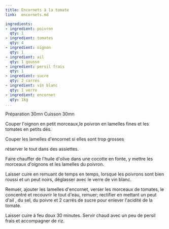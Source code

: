 ```yaml
---
title: Encornets à la tomate
link:  encornets.md

ingredients:
- ingredient: poivron
  qty: 1
- ingredient: tomates
  qty: 4
- ingredient: oignon
  qty: 1
- ingredient: ail
  qty: 1 gousse
- ingredient: persil frais
  qty: 1
- ingredient: sucre
  qty: 2 carrés
- ingredient: vin blanc
  qty: 1 verre
- ingredient: encornet
  qty: 1kg
...
```

Préparation 30mn
Cuisson 30mn

Couper l'oignon en petit morceaux,le poivron en lamelles fines et les tomates en petits dés.


Couper les lamelles d'encornet si elles sont trop grosses

réserver le tout dans des assiettes.

Faire chauffer de l'huile d'olive dans une cocotte en fonte, y mettre les morceaux d'oignons et les lamelles du poivron.

Laisser cuire en remuant de temps en temps, lorsque les poivrons sont bien roussi et un peut noirs, déglasser avec le verre de vin blanc.

Remuer, ajouter les lamelles d'encornet, verser les morceaux de tomates, le concentré et recouvrir le tout d'eau, remuer; rectifier en mettant un peut d'ail , du sel, du poivre et 2 carrés de sucre pour enlever l'acidité de la tomate.

Laisser cuire à feu doux 30 minutes. Servir chaud avec un peu de persil frais et accompagner de riz.
